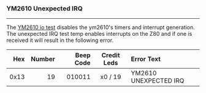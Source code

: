### YM2610 Unexpected IRQ
----

The [YM2610 io test](ym2610_io.md) disables the ym2610's timers and interrupt
generation.  The unexpected IRQ test temp enables interrupts on the Z80 and
if one is received it will result in the following error.

|  Hex  | Number | Beep Code |  Credit Leds  | Error Text |
| ----: | -----: | --------: | :-----------: | :--------- |
|  0x13 |     19 |    010011 |       x0 / 19 | YM2610 UNEXPECTED IRQ |
